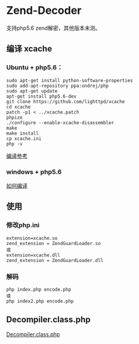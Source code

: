 # Zend-Decoder
支持php5.6 zend解密，其他版本未测。

## 编译 xcache
### Ubuntu + php5.6：
```
sudo apt-get install python-software-properties
sudo add-apt-repository ppa:ondrej/php
sudo apt-get update
apt-get install php5.6-dev
git clone https://github.com/lighttpd/xcache
cd xcache
patch -p1 < ../xcache.patch
phpize
./configure --enable-xcache-disassembler
make
make install
cp xcache.ini 
php -v
```
[编译参考](https://github.com/lighttpd/xcache/blob/master/INSTALL)

### windows + php5.6
[如何编译](https://github.com/hylent/docs/blob/master/build-php-extension-on-windows.md)
## 使用
### 修改php.ini
```
extension=xcache.so
zend_extension = ZendGuardLoader.so
或
extension=xcache.dll
zend_extension = ZendGuardLoader.dll
```
### 解码
```
php index.php encode.php
或
php index2.php encode.php

```


## Decompiler.class.php
[Decompiler.class.php](https://github.com/lighttpd/xcache/blob/master/lib/Decompiler.class.php)

